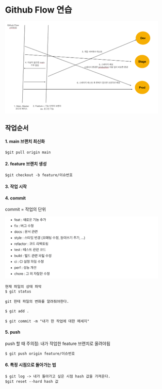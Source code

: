 # Github Flow 연습

![github-flow](./github-flow.png)

## 작업순서

#### 1. main 브랜치 최신화

```
$git pull origin main
```

#### 2. feature 브랜치 생성

```
$git checkout -b feature/이슈번호
```

#### 3. 작업 시작

#### 4. commit

 commit = 작업의 단위

![commit-convention](./commit-convention.png)

```
현재 파일의 상태 파악
$ git status

git 한테 파일의 변화를 알려줘야한다.

$ git add .

$ git commit -m "내가 한 작업에 대한 메세지"
```

#### 5. push

push 할 때 주의점: 내가 작업한 feature 브랜치로 올려야됨
```
$ git push origin feature/이슈번호
```

#### 6. 특정 시점으로 돌아가는 법
```
$ git log -> 내가 돌아가고 싶은 시점 hash 값을 가져온다.
$git reset --hard hash 값
```